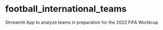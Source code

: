# football_international_teams
Strreamlit App to analyze teams in preparation for the 2022 FIFA Worldcup
